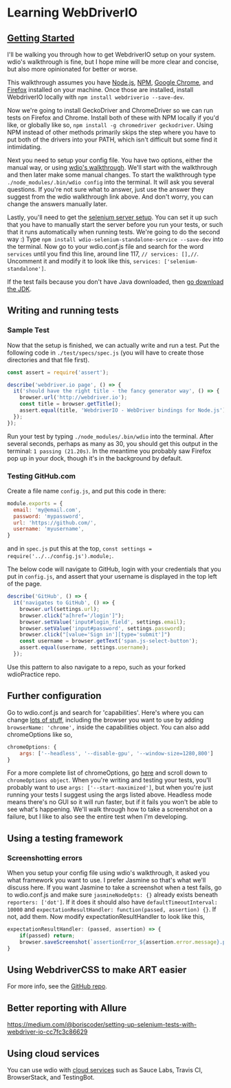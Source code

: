 # Learning WebDriverIO

## [Getting Started](http://webdriver.io/guide/getstarted/install.html)
I'll be walking you through how to get WebdriverIO setup on your system. wdio's walkthrough is fine, but I hope mine will be more clear and concise, but also more opinionated for better or worse.

This walkthrough assumes you have [Node.js](http://nodejs.org/), [NPM](https://www.npmjs.org/), [Google Chrome](https://www.google.com/chrome/browser/desktop/index.html), and [Firefox](https://www.mozilla.org/en-US/firefox/new/) installed on your machine. Once those are installed, install WebdriverIO locally with `npm install webdriverio --save-dev`.

Now we're going to install GeckoDriver and ChromeDriver so we can run tests on Firefox and Chrome. Install both of these with NPM locally if you'd like, or globally like so, `npm install -g chromedriver geckodriver`. Using NPM instead of other methods primarily skips the step where you have to put both of the drivers into your PATH, which isn't difficult but some find it intimidating.

Next you need to setup your config file. You have two options, either the manual way, or using [wdio's walkthrough](http://webdriver.io/guide.html#Let’s-get-serious). We'll start with the walkthrough and then later make some manual changes. To start the walkthrough type `./node_modules/.bin/wdio config` into the terminal. It will ask you several questions. If you're not sure what to answer, just use the answer they suggest from the wdio walkthrough link above. And don't worry, you can change the answers manually later.

Lastly, you'll need to get the [selenium server setup](http://webdriver.io/guide/services/selenium-standalone.html). You can set it up such that you have to manually start the server before you run your tests, or such that it runs automatically when running tests. We're going to do the second way :) Type `npm install wdio-selenium-standalone-service --save-dev` into the terminal. Now go to your wdio.conf.js file and search for the word `services` until you find this line, around line 117, `// services: [],//`. Uncomment it and modify it to look like this, `services: ['selenium-standalone']`.

If the test fails because you don't have Java downloaded, then [go download the JDK](http://www.oracle.com/technetwork/java/javase/downloads/index.html).

## Writing and running tests

### Sample Test
Now that the setup is finished, we can actually write and run a test. Put the following code in `./test/specs/spec.js` (you will have to create those directories and that file first).

```javascript
const assert = require('assert');

describe('webdriver.io page', () => {
  it('should have the right title - the fancy generator way', () => {
    browser.url('http://webdriver.io');
    const title = browser.getTitle();
    assert.equal(title, 'WebdriverIO - WebDriver bindings for Node.js');
  });
});
```

Run your test by typing `./node_modules/.bin/wdio` into the terminal. After several seconds, perhaps as many as 30, you should get this output in the terminal: `1 passing (21.20s)`. In the meantime you probably saw Firefox pop up in your dock, though it's in the background by default.

### Testing GitHub.com
Create a file name `config.js`, and put this code in there:

```javascript
module.exports = {
  email: 'my@email.com',
  password: 'mypassword',
  url: 'https://github.com/',
  username: 'myusername',
}
```
and in `spec.js` put this at the top, `const settings = require('../../config.js').module;`.

The below code will navigate to GitHub, login with your credentials that you put in `config.js`, and assert that your username is displayed in the top left of the page.
```javascript
describe('GitHub', () => {
  it('navigates to GitHub', () => {
    browser.url(settings.url);
    browser.click("a[href='/login']");
    browser.setValue('input#login_field', settings.email);
    browser.setValue('input#password', settings.password);
    browser.click("[value='Sign in'][type='submit']")
    const username = browser.getText('span.js-select-button');
    assert.equal(username, settings.username);
  });
```

Use this pattern to also navigate to a repo, such as your forked wdioPractice repo.

## Further configuration
Go to wdio.conf.js and search for 'capabilities'. Here's where you can change [lots of stuff](https://github.com/SeleniumHQ/selenium/wiki/DesiredCapabilities), including the browser you want to use by adding `browserName: 'chrome',` inside the capabilities object. You can also add chromeOptions like so,
```javascript
chromeOptions: {
    args: ['--headless', '--disable-gpu', '--window-size=1280,800']
}
```
For a more complete list of chromeOptions, go [here](https://sites.google.com/a/chromium.org/chromedriver/capabilities) and scroll down to `chromeOptions object`. When you're writing and testing your tests, you'll probably want to use `args: ['--start-maximized']`, but when you're just running your tests I suggest using the args listed above. Headless mode means there's no GUI so it will run faster, but if it fails you won't be able to see what's happening. We'll walk through how to take a screenshot on a failure, but I like to also see the entire test when I'm developing.

## Using a testing framework
### Screenshotting errors
When you setup your config file using wdio's walkthrough, it asked you what framework you want to use. I prefer Jasmine so that's what we'll discuss here. If you want Jasmine to take a screenshot when a test fails, go to wdio.conf.js and make sure `jasmineNodeOpts: {}` already exists beneath `reporters: ['dot']`. If it does it should also have `defaultTimeoutInterval: 10000` and `expectationResultHandler: function(passed, assertion) {}`. If not, add them. Now modify expectationResultHandler to look like this,
```javascript
expectationResultHandler: (passed, assertion) => {
    if(passed) return;
    browser.saveScreenshot(`assertionError_${assertion.error.message}.png`);
}
```

## Using WebdriverCSS to make ART easier
For more info, see the [GitHub repo](https://github.com/webdriverio/webdrivercss).

## Better reporting with Allure
https://medium.com/@boriscoder/setting-up-selenium-tests-with-webdriver-io-cc7fc3c86629

## Using cloud services
You can use wdio with [cloud services](http://webdriver.io/guide/usage/cloudservices.html) such as Sauce Labs, Travis CI, BrowserStack, and TestingBot.
